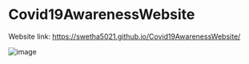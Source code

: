# Covid19AwarenessWebsite

Website link: https://swetha5021.github.io/Covid19AwarenessWebsite/

![image](https://github.com/Swetha5021/Covid19AwarenessWebsite/assets/110710815/28d52bd8-ca75-4fff-965e-af0f5ae1139d)
